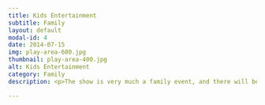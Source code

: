 ```yaml
---
title: Kids Entertainment
subtitle: Family
layout: default
modal-id: 4
date: 2014-07-15
img: play-area-600.jpg
thumbnail: play-area-400.jpg
alt: Kids Entertainment
category: Family
description: <p>The show is very much a family event, and there will be activities such as a bouncy castle and face painting in the Kids Zone</p>

---
```

